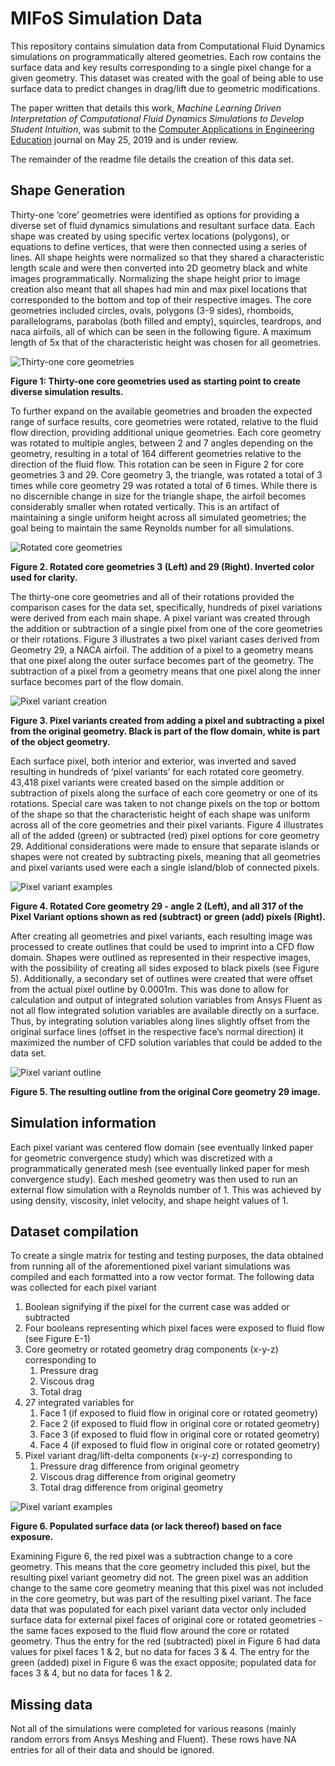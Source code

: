 # MIFoS Simulation Data
This repository contains simulation data from Computational Fluid Dynamics simulations on programmatically altered geometries. Each row contains the surface data and key results corresponding to a single pixel change for a given geometry.  This dataset was created with the goal of being able to use surface data to predict changes in drag/lift due to geometric modifications.

The paper written that details this work, *Machine Learning Driven Interpretation of Computational Fluid Dynamics Simulations to Develop Student Intuition*, was submit to the [Computer Applications in Engineering Education](https://onlinelibrary.wiley.com/journal/10990542) journal on May 25, 2019 and is under review. 

The remainder of the readme file details the creation of this data set.

## Shape Generation
Thirty-one ‘core’ geometries were identified as options for providing a diverse set of fluid dynamics simulations and resultant surface data.  Each shape was created by using specific vertex locations (polygons), or equations to define vertices, that were then connected using a series of lines.  All shape heights were normalized so that they shared a characteristic length scale and were then converted into 2D geometry black and white images programmatically. Normalizing the shape height prior to image creation also meant that all shapes had min and max pixel locations that corresponded to the bottom and top of their respective images.  The core geometries included circles, ovals, polygons (3-9 sides), rhomboids, parallelograms, parabolas (both filled and empty), squircles, teardrops, and naca airfoils, all of which can be seen in the following figure.  A maximum length of 5x that of the characteristic height was chosen for all geometries.

![Thirty-one core geometries](/images/Figure-A-1.jpg)

**Figure 1: Thirty-one core geometries used as starting point to create diverse simulation results.**

To further expand on the available geometries and broaden the expected range of surface results, core geometries were rotated, relative to the fluid flow direction, providing additional unique geometries. Each core geometry was rotated to multiple angles, between 2 and 7 angles depending on the geometry, resulting in a total of 164 different geometries relative to the direction of the fluid flow. This rotation can be seen in Figure 2 for core geometries 3 and 29.  Core geometry 3, the triangle, was rotated a total of 3 times while core geometry 29 was rotated a total of 6 times.  While there is no discernible change in size for the triangle shape, the airfoil becomes considerably smaller when rotated vertically.  This is an artifact of maintaining a single uniform height across all simulated geometries; the goal being to maintain the same Reynolds number for all simulations.  

![Rotated core geometries](/images/Figure-A-2.jpg)

**Figure 2. Rotated core geometries 3 (Left) and 29 (Right). Inverted color used for clarity.**

The thirty-one core geometries and all of their rotations provided the comparison cases for the data set, specifically, hundreds of pixel variations were derived from each main shape. A pixel variant was created through the addition or subtraction of a single pixel from one of the core geometries or their rotations.  Figure 3 illustrates a two pixel variant cases derived from Geometry 29, a NACA airfoil.  The addition of a pixel to a geometry means that one pixel along the outer surface becomes part of the geometry.  The subtraction of a pixel from a geometry means that one pixel along the inner surface becomes part of the flow domain. 

![Pixel variant creation](/images/Figure-A-3.jpg)

**Figure 3. Pixel variants created from adding a pixel and subtracting a pixel from the original geometry.  Black is part of the flow domain, white is part of the object geometry.**

Each surface pixel, both interior and exterior, was inverted and saved resulting in hundreds of ‘pixel variants’ for each rotated core geometry.  43,418 pixel variants were created based on the simple addition or subtraction of pixels along the surface of each core geometry or one of its rotations. Special care was taken to not change pixels on the top or bottom of the shape so that the characteristic height of each shape was uniform across all of the core geometries and their pixel variants.  Figure 4 illustrates all of the added (green) or subtracted (red) pixel options for core geometry 29.  Additional considerations were made to ensure that separate islands or shapes were not created by subtracting pixels, meaning that all geometries and pixel variants used were each a single island/blob of connected pixels.

![Pixel variant examples](/images/Figure-A-4.jpg)

**Figure 4. Rotated Core geometry 29 - angle 2 (Left), and all 317 of the Pixel Variant options shown as red (subtract) or green (add) pixels (Right).**

After creating all geometries and pixel variants, each resulting image was processed to create outlines that could be used to imprint into a CFD flow domain.  Shapes were outlined as represented in their respective images, with the possibility of creating all sides exposed to black pixels (see Figure 5).  Additionally, a secondary set of outlines were created that were offset from the actual pixel outline by 0.0001m.  This was done to allow for calculation and output of integrated solution variables from Ansys Fluent as not all flow integrated solution variables are available directly on a surface. Thus, by integrating solution variables along lines slightly offset from the original surface lines (offset in the respective face’s normal direction) it maximized the number of CFD solution variables that could be added to the data set.

![Pixel variant outline](/images/Figure-A-5.jpg)

**Figure 5. The resulting outline from the original Core geometry 29 image.**


## Simulation information
Each pixel variant was centered flow domain (see eventually linked paper for geometric convergence study) which was discretized with a programmatically generated mesh (see eventually linked paper for mesh convergence study). Each meshed geometry was then used to run an external flow simulation with a Reynolds number of 1. This was achieved by using density, viscosity, inlet velocity, and shape height values of 1. 

## Dataset compilation
To create a single matrix for testing and testing purposes, the data obtained from running all of the aforementioned pixel variant simulations was compiled and each formatted into a row vector format.  The following data was collected for each pixel variant
1. Boolean signifying if the pixel for the current case was added or subtracted
1. Four booleans representing which pixel faces were exposed to fluid flow (see Figure E-1)
1. Core geometry or rotated geometry drag components (x-y-z) corresponding to
   1. Pressure drag
   1. Viscous drag
   1. Total drag 
1. 27 integrated variables for 
   1. Face 1 (if exposed to fluid flow in original core or rotated geometry)
   1. Face 2 (if exposed to fluid flow in original core or rotated geometry)
   1. Face 3 (if exposed to fluid flow in original core or rotated geometry)
   1. Face 4 (if exposed to fluid flow in original core or rotated geometry)
1. Pixel variant drag/lift-delta components (x-y-z) corresponding to
   1. Pressure drag difference from original geometry
   1. Viscous drag difference from original geometry
   1. Total drag  difference from original geometry

![Pixel variant examples](/images/Figure-E-1.jpg)

**Figure 6. Populated surface data (or lack thereof) based on face exposure.**

Examining Figure 6, the red pixel was a subtraction change to a core geometry. This means that the core geometry included this pixel, but the resulting pixel variant geometry did not.  The green pixel was an addition change to the same core geometry meaning that this pixel was not included in the core geometry, but was part of the resulting pixel variant.  The face data that was populated for each pixel variant data vector only included surface data for external pixel faces of original core or rotated geometries - the same faces exposed to the fluid flow around the core or rotated geometry. Thus the entry for the red (subtracted) pixel in Figure 6 had data values for pixel faces 1 & 2, but no data for faces 3 & 4. The entry for the green (added) pixel in Figure 6 was the exact opposite; populated data for faces 3 & 4, but no data for faces 1 & 2. 


## Missing data

Not all of the simulations were completed for various reasons (mainly random errors from Ansys Meshing and Fluent).  These rows have NA entries for all of their data and should be ignored.


